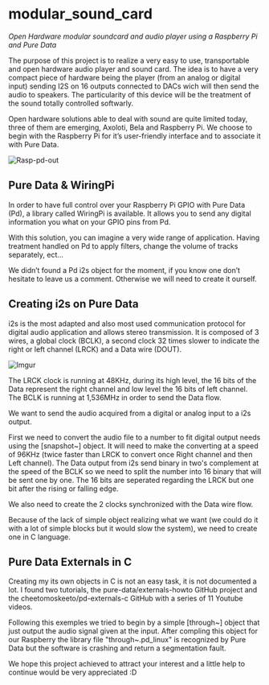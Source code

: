 # modular_sound_card
*Open Hardware modular soundcard and audio player using a Raspberry Pi and Pure Data*


The purpose of this project is to realize a very easy to use, transportable and open hardware audio player and sound card.
The idea is to have a very compact piece of hardware being the player (from an analog or digital input) sending I2S on 16 outputs connected to DACs wich will then send the audio to speakers.
The particularity of this device will be the treatment of the sound totally controlled softwarly.

Open hardware solutions able to deal with sound are quite limited today, three of them are emerging, Axoloti, Bela and Raspberry Pi. 
We choose to begin with the Raspberry Pi for it’s user-friendly interface and to associate it with Pure Data.

![Rasp-pd-out](https://i.imgur.com/dnFZhXI.png)

## Pure Data & WiringPi

In order to have full control over your Raspberry Pi GPIO with Pure Data (Pd), a library called WiringPi is available. It allows you to send any digital information you what on your GPIO pins from Pd.

With this solution, you can imagine a very wide range of application. Having treatment handled on Pd to apply filters, change the volume of tracks separately, ect…

We didn’t found a Pd i2s object for the moment, if you know one don’t hesitate to leave us a comment. Otherwise we will need to create it ourself.

## Creating i2s on Pure Data

i2s is the most adapted and also most used communication protocol for digital audio application and allows stereo transmission.
It is composed of 3 wires, a global clock (BCLK), a second clock 32 times slower to indicate the right or left channel (LRCK) and a Data wire (DOUT).

![Imgur](https://i.imgur.com/Uc3VMHv.jpg)

The LRCK clock is running at 48KHz, during its high level, the 16 bits of the Data represent the right channel and low level the 16 bits of left channel. The BCLK is running at 1,536MHz in order to send the Data flow.

We want to send the audio acquired from a digital or analog input to a i2s output.

First we need to convert the audio file to a number to fit digital output needs using the [snapshot~] object. It will need to make the converting at a speed of 96KHz (twice faster than LRCK to convert once Right channel and then Left channel).
The Data output from i2s send binary in two's complement at the speed of the BCLK so we need to split the number into 16 binary that will be sent one by one. The 16 bits are seperated regarding the LRCK but one bit after the rising or falling edge.

We also need to create the 2 clocks synchronized with the Data wire flow.

Because of the lack of simple object realizing what we want (we could do it with a lot of simple blocks but it would slow the system), we need to create one in C language.

## Pure Data Externals in C

Creating my its own objects in C is not an easy task, it is not documented a lot.
I found two tutorials, the pure-data/externals-howto GitHub project and the cheetomoskeeto/pd-externals-c GitHub with a series of 11 Youtube videos.

Following this exemples we tried to begin by a simple [through~] object that just output the audio signal given at the input.
After compling this object for our Raspberry the library file "through~.pd_linux" is recognized by Pure Data but the software is crashing and return a segmentation fault.

We hope this project achieved to attract your interest and a little help to continue would be very appreciated :D
